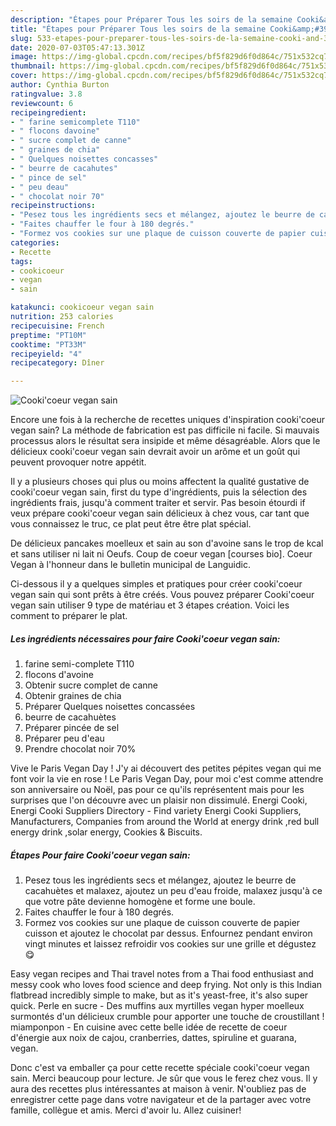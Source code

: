 ```yaml
---
description: "Étapes pour Préparer Tous les soirs de la semaine Cooki&amp;#39;coeur vegan sain"
title: "Étapes pour Préparer Tous les soirs de la semaine Cooki&amp;#39;coeur vegan sain"
slug: 533-etapes-pour-preparer-tous-les-soirs-de-la-semaine-cooki-and-39-coeur-vegan-sain
date: 2020-07-03T05:47:13.301Z
image: https://img-global.cpcdn.com/recipes/bf5f829d6f0d864c/751x532cq70/cookicoeur-vegan-sain-photo-principale-de-la-recette.jpg
thumbnail: https://img-global.cpcdn.com/recipes/bf5f829d6f0d864c/751x532cq70/cookicoeur-vegan-sain-photo-principale-de-la-recette.jpg
cover: https://img-global.cpcdn.com/recipes/bf5f829d6f0d864c/751x532cq70/cookicoeur-vegan-sain-photo-principale-de-la-recette.jpg
author: Cynthia Burton
ratingvalue: 3.8
reviewcount: 6
recipeingredient:
- " farine semicomplete T110"
- " flocons davoine"
- " sucre complet de canne"
- " graines de chia"
- " Quelques noisettes concasses"
- " beurre de cacahutes"
- " pince de sel"
- " peu deau"
- " chocolat noir 70"
recipeinstructions:
- "Pesez tous les ingrédients secs et mélangez, ajoutez le beurre de cacahuètes et malaxez, ajoutez un peu d&#39;eau froide, malaxez jusqu&#39;à ce que votre pâte devienne homogène et forme une boule."
- "Faites chauffer le four à 180 degrés."
- "Formez vos cookies sur une plaque de cuisson couverte de papier cuisson et ajoutez le chocolat par dessus. Enfournez pendant environ vingt minutes et laissez refroidir vos cookies sur une grille et dégustez 😋"
categories:
- Recette
tags:
- cookicoeur
- vegan
- sain

katakunci: cookicoeur vegan sain 
nutrition: 253 calories
recipecuisine: French
preptime: "PT10M"
cooktime: "PT33M"
recipeyield: "4"
recipecategory: Dîner

---
```



![Cooki&#39;coeur vegan sain](https://img-global.cpcdn.com/recipes/bf5f829d6f0d864c/751x532cq70/cookicoeur-vegan-sain-photo-principale-de-la-recette.jpg)

Encore une fois à la recherche de recettes uniques d'inspiration cooki&#39;coeur vegan sain? La méthode de fabrication est pas difficile ni facile. Si mauvais processus alors le résultat sera insipide et même désagréable. Alors que le délicieux cooki&#39;coeur vegan sain devrait avoir un arôme et un goût qui peuvent provoquer notre appétit.

Il y a plusieurs choses qui plus ou moins affectent la qualité gustative de cooki&#39;coeur vegan sain, first du type d'ingrédients, puis la sélection des ingrédients frais, jusqu'à comment traiter et servir. Pas besoin étourdi if veux prépare cooki&#39;coeur vegan sain délicieux à chez vous, car tant que vous connaissez le truc, ce plat peut être être plat spécial.

De délicieux pancakes moelleux et sain au son d&#39;avoine sans le trop de kcal et sans utiliser ni lait ni Oeufs. Coup de coeur vegan [courses bio]. Coeur Vegan à l&#39;honneur dans le bulletin municipal de Languidic.


Ci-dessous il y a quelques simples et pratiques pour créer cooki&#39;coeur vegan sain qui sont prêts à être créés. Vous pouvez préparer Cooki&#39;coeur vegan sain utiliser 9 type de matériau et 3 étapes création. Voici les comment to préparer le plat.

<!--inarticleads1-->

##### Les ingrédients nécessaires pour faire Cooki&#39;coeur vegan sain:

1.   farine semi-complete T110
1.   flocons d&#39;avoine
1. Obtenir  sucre complet de canne
1. Obtenir  graines de chia
1. Préparer  Quelques noisettes concassées
1.   beurre de cacahuètes
1. Préparer  pincée de sel
1. Préparer  peu d&#39;eau
1. Prendre  chocolat noir 70%


Vive le Paris Vegan Day ! J&#39;y ai découvert des petites pépites vegan qui me font voir la vie en rose ! Le Paris Vegan Day, pour moi c&#39;est comme attendre son anniversaire ou Noël, pas pour ce qu&#39;ils représentent mais pour les surprises que l&#39;on découvre avec un plaisir non dissimulé. Energi Cooki, Energi Cooki Suppliers Directory - Find variety Energi Cooki Suppliers, Manufacturers, Companies from around the World at energy drink ,red bull energy drink ,solar energy, Cookies &amp; Biscuits. 

<!--inarticleads2-->

##### Étapes Pour faire Cooki&#39;coeur vegan sain:

1. Pesez tous les ingrédients secs et mélangez, ajoutez le beurre de cacahuètes et malaxez, ajoutez un peu d&#39;eau froide, malaxez jusqu&#39;à ce que votre pâte devienne homogène et forme une boule.
1. Faites chauffer le four à 180 degrés.
1. Formez vos cookies sur une plaque de cuisson couverte de papier cuisson et ajoutez le chocolat par dessus. Enfournez pendant environ vingt minutes et laissez refroidir vos cookies sur une grille et dégustez 😋


Easy vegan recipes and Thai travel notes from a Thai food enthusiast and messy cook who loves food science and deep frying. Not only is this Indian flatbread incredibly simple to make, but as it&#39;s yeast-free, it&#39;s also super quick. Perle en sucre - Des muffins aux myrtilles vegan hyper moelleux surmontés d&#39;un délicieux crumble pour apporter une touche de croustillant ! miamponpon - En cuisine avec cette belle idée de recette de coeur d&#39;énergie aux noix de cajou, cranberries, dattes, spiruline et guarana, vegan. 


Donc c'est va emballer ça pour cette recette spéciale cooki&#39;coeur vegan sain. Merci beaucoup pour lecture. Je sûr que vous le ferez chez vous. Il y aura des recettes plus  intéressantes at maison à venir. N'oubliez pas de enregistrer cette page dans votre navigateur et de la partager avec votre famille, collègue et amis. Merci d'avoir lu. Allez cuisiner!
